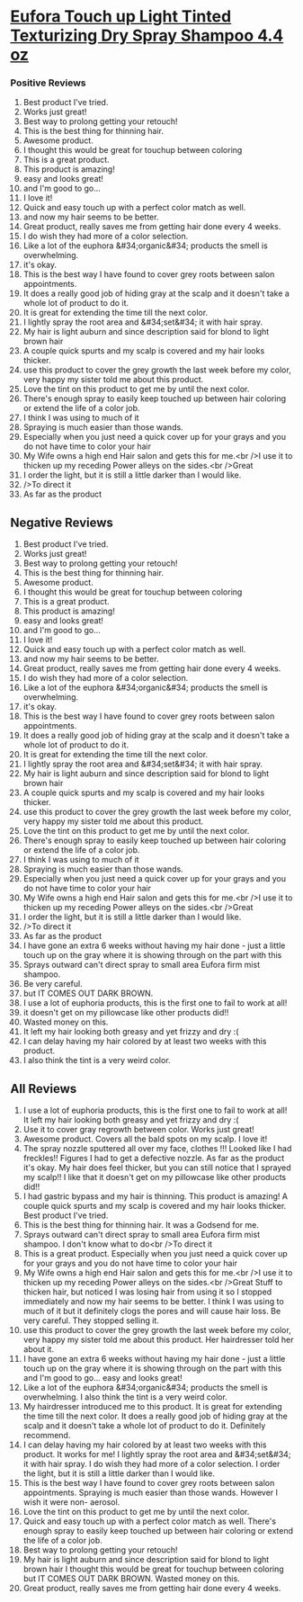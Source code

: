 # [Eufora Touch up Light Tinted Texturizing Dry Spray Shampoo 4.4 oz](https://products.checkmycream.com/products/Eufora-Touch-up-Light-Tinted-Texturizing-Dry-Spray-Shampoo-4.4-oz.html)

### Positive Reviews

<ol>
      <li>Best product I&#x27;ve tried.</li>
      <li>Works just great!</li>
      <li>Best way to prolong getting your retouch!</li>
      <li>This is the best thing for thinning hair.  </li>
      <li>Awesome product.  </li>
      <li>I thought this would be great for touchup between coloring</li>
      <li>This is a great product.  </li>
      <li>This product is amazing!  </li>
      <li>easy and looks great!</li>
      <li>and I&#x27;m good to go...</li>
      <li>I love it!</li>
      <li>Quick and easy touch up with a perfect color match as well.</li>
      <li>and now my hair seems to be better.</li>
      <li>Great product, really saves me from getting hair done every 4 weeks.</li>
      <li>I do wish they had more of a color selection.  </li>
      <li>Like a lot of the euphora &amp;#34;organic&amp;#34; products the smell is overwhelming.</li>
      <li>it&#x27;s okay.  </li>
      <li>This is the best way I have found  to cover grey roots between salon appointments.</li>
      <li>It does a really good job of hiding gray at the scalp and it doesn&#x27;t take a whole lot of product to do it.  </li>
      <li>It is great for extending the time till the next color.  </li>
      <li>I lightly spray the root area and &amp;#34;set&amp;#34; it with hair spray.  </li>
      <li>My hair is light auburn and since description said for blond to light brown hair</li>
      <li>A couple quick spurts and my scalp is covered and my hair looks thicker.</li>
      <li>use this product to cover the grey growth the last week before my color, very happy my sister told me about this product.  </li>
      <li>Love the tint on this product to get me by until the next color.</li>
      <li>There&#x27;s enough spray to easily keep touched up between hair coloring or extend the life of a color job.</li>
      <li>I think I was using to much of it</li>
      <li>Spraying is much easier than those wands.</li>
      <li>Especially when you just need a quick cover up for your grays and you do not have time to color your hair</li>
      <li>My Wife owns a high end Hair salon and gets this for me.&lt;br /&gt;I use it to thicken up my receding Power alleys on the sides.&lt;br /&gt;Great</li>
      <li>I order the light, but it is still a little darker than I would like.</li>
      <li>/&gt;To direct it</li>
      <li>As far as the product</li>
</ol>


<h2>Negative Reviews</h2>
<ol>
<li> Best product I&#x27;ve tried.</li>
<li> Works just great!</li>
<li> Best way to prolong getting your retouch!</li>
<li> This is the best thing for thinning hair.  </li>
<li> Awesome product.  </li>
<li> I thought this would be great for touchup between coloring</li>
<li> This is a great product.  </li>
<li> This product is amazing!  </li>
<li> easy and looks great!</li>
<li> and I&#x27;m good to go...</li>
<li> I love it!</li>
<li> Quick and easy touch up with a perfect color match as well.</li>
<li> and now my hair seems to be better.</li>
<li> Great product, really saves me from getting hair done every 4 weeks.</li>
<li> I do wish they had more of a color selection.  </li>
<li> Like a lot of the euphora &amp;#34;organic&amp;#34; products the smell is overwhelming.</li>
<li> it&#x27;s okay.  </li>
<li> This is the best way I have found  to cover grey roots between salon appointments.</li>
<li> It does a really good job of hiding gray at the scalp and it doesn&#x27;t take a whole lot of product to do it.  </li>
<li> It is great for extending the time till the next color.  </li>
<li> I lightly spray the root area and &amp;#34;set&amp;#34; it with hair spray.  </li>
<li> My hair is light auburn and since description said for blond to light brown hair</li>
<li> A couple quick spurts and my scalp is covered and my hair looks thicker.</li>
<li> use this product to cover the grey growth the last week before my color, very happy my sister told me about this product.  </li>
<li> Love the tint on this product to get me by until the next color.</li>
<li> There&#x27;s enough spray to easily keep touched up between hair coloring or extend the life of a color job.</li>
<li> I think I was using to much of it</li>
<li> Spraying is much easier than those wands.</li>
<li> Especially when you just need a quick cover up for your grays and you do not have time to color your hair</li>
<li> My Wife owns a high end Hair salon and gets this for me.&lt;br /&gt;I use it to thicken up my receding Power alleys on the sides.&lt;br /&gt;Great</li>
<li> I order the light, but it is still a little darker than I would like.</li>
<li> /&gt;To direct it</li>
<li> As far as the product</li>
<li> I have gone an extra 6 weeks without having my hair done - just a little touch up on the gray where it is showing through on the part with this</li>
<li> Sprays outward can&#x27;t direct spray to small area  Eufora  firm mist shampoo.</li>
<li> Be very careful.</li>
<li> but IT COMES OUT DARK BROWN.</li>
<li> I use a lot of euphoria products, this is the first one to fail to work at all!  </li>
<li> it doesn&#x27;t get on my pillowcase like other products did!!</li>
<li> Wasted money on this.</li>
<li> It left my hair looking both greasy and yet frizzy and dry :(</li>
<li> I can delay having my hair colored by at least two weeks with this product.  </li>
<li> I also think the tint is a very weird color.</li>
</ol>

<h2>All Reviews</h2>

<ol>
    <li> I use a lot of euphoria products, this is the first one to fail to work at all!  It left my hair looking both greasy and yet frizzy and dry :(</li>
    <li> Use it to cover gray regrowth between color.  Works just great!</li>
    <li> Awesome product.  Covers all the bald spots on my scalp.  I love it!</li>
    <li> The spray nozzle sputtered all over my face, clothes !!! Looked like I had freckles!! Figures I had to get a defective nozzle.  As far as the product it&#x27;s okay.  My hair does feel thicker, but you can still notice that I sprayed my scalp!! I like that it doesn&#x27;t get on my pillowcase like other products did!!</li>
    <li> I had gastric bypass and my hair is thinning.  This product is amazing!  A couple quick spurts and my scalp is covered and my hair looks thicker. Best product I&#x27;ve tried.</li>
    <li> This is the best thing for thinning hair.  It was a Godsend for me.</li>
    <li> Sprays outward can&#x27;t direct spray to small area  Eufora  firm mist shampoo. I don&#x27;t know what to do&lt;br /&gt;To direct it</li>
    <li> This is a great product.  Especially when you just need a quick cover up for your grays and you do not have time to color your hair</li>
    <li> My Wife owns a high end Hair salon and gets this for me.&lt;br /&gt;I use it to thicken up my receding Power alleys on the sides.&lt;br /&gt;Great Stuff to thicken hair, but noticed I was losing hair from using it so I stopped immediately and now my hair seems to be better. I think I was using to much of it but it definitely clogs the pores and will cause hair loss. Be very careful. They stopped selling it.</li>
    <li> use this product to cover the grey growth the last week before my color, very happy my sister told me about this product.  Her hairdresser told her about it.</li>
    <li> I have gone an extra 6 weeks without having my hair done - just a little touch up on the gray where it is showing through on the part with this and I&#x27;m good to go... easy and looks great!</li>
    <li> Like a lot of the euphora &amp;#34;organic&amp;#34; products the smell is overwhelming. I also think the tint is a very weird color.</li>
    <li> My hairdresser introduced me to this product.  It is great for extending the time till the next color.  It does a really good job of hiding gray at the scalp and it doesn&#x27;t take a whole lot of product to do it.  Definitely recommend.</li>
    <li> I can delay having my hair colored by at least two weeks with this product.  It works for me!  I lightly spray the root area and &amp;#34;set&amp;#34; it with hair spray.  I do wish they had more of a color selection.  I order the light, but it is still a little darker than I would like.</li>
    <li> This is the best way I have found  to cover grey roots between salon appointments. Spraying is much easier than those wands. However I wish it were non- aerosol.</li>
    <li> Love the tint on this product to get me by until the next color.</li>
    <li> Quick and easy touch up with a perfect color match as well. There&#x27;s enough spray to easily keep touched up between hair coloring or extend the life of a color job.</li>
    <li> Best way to prolong getting your retouch!</li>
    <li> My hair is light auburn and since description said for blond to light brown hair I thought this would be great for touchup between coloring but IT COMES OUT DARK BROWN. Wasted money on this.</li>
    <li> Great product, really saves me from getting hair done every 4 weeks.</li>
</ol>




